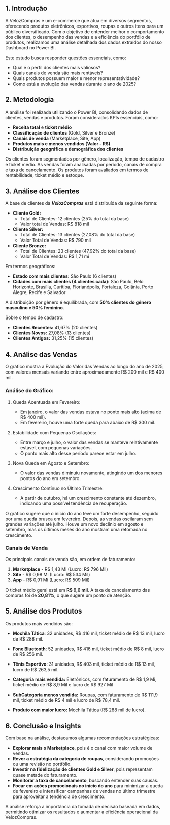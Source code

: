 ## 1. Introdução

A VelozCompras é um e-commerce que atua em diversos segmentos, oferecendo produtos eletrônicos, esportivos, roupas e outros itens para um público diversificado. Com o objetivo de entender melhor o comportamento dos clientes, o desempenho das vendas e a eficiência do portfólio de produtos, realizamos uma análise detalhada dos dados extraídos do nosso Dashboard no Power BI.

Este estudo busca responder questões essenciais, como:

- Qual é o perfil dos clientes mais valiosos?
- Quais canais de venda são mais rentáveis?
- Quais produtos possuem maior e menor representatividade?
- Como está a evolução das vendas durante o ano de 2025?

## 2. Metodologia

A análise foi realizada utilizando o Power BI, consolidando dados de clientes, vendas e produtos. Foram considerados KPIs essenciais, como:

- **Receita total** e **ticket médio**
- **Classificação de clientes** (Gold, Silver e Bronze)
- **Canais de venda** (Marketplace, Site, App)
- **Produtos mais e menos vendidos (Valor - R$)**
- **Distribuição geográfica e demográfica dos clientes**

Os clientes foram segmentados por gênero, localização, tempo de cadastro e ticket médio. As vendas foram analisadas por período, canais de compra e taxa de cancelamento. Os produtos foram avaliados em termos de rentabilidade, ticket médio e estoque.

## 3. Análise dos Clientes

A base de clientes da ***VelozCompras*** está distribuída da seguinte forma:

- **Cliente Gold:**
    - Total de Clientes:  12 clientes (25% do total da base)
    - Valor total de Vendas: R$ 818 mil
- **Cliente Silver:**
    - Total de Clientes: 13 clientes (27,08% do total da base)
    - Valor Total de Vendas: R$ 790 mil 
- **Cliente Bronze:**
    - Total de Clientes: 23 clientes (47,92% do total da base)
    - Valor Total de Vendas: R$ 1,71 mi 

Em termos geográficos:

- **Estado com mais clientes:** São Paulo (6 clientes)
- **Cidades com mais clientes (4 clientes cada):** São Paulo, Belo Horizonte, Brasília, Curitiba, Florianópolis, Fortaleza, Goiânia, Porto Alegre, Recife e Salvador

A distribuição por gênero é equilibrada, com **50% clientes do gênero masculino e 50% feminino**.

Sobre o tempo de cadastro:

- **Clientes Recentes:** 41,67% (20 clientes)
- **Clientes Novos:** 27,08% (13 clientes)
- **Clientes Antigos:** 31,25% (15 clientes)

## 4. Análise das Vendas

O gráfico mostra a Evolução do Valor das Vendas ao longo do ano de 2025, com valores mensais variando entre aproximadamente R$ 200 mil e R$ 400 mil.

### Análise do Gráfico:
1. Queda Acentuada em Fevereiro:
    - Em janeiro, o valor das vendas estava no ponto mais alto (acima de R$ 400 mil).
    - Em fevereiro, houve uma forte queda para abaixo de R$ 300 mil.

2. Estabilidade com Pequenas Oscilações:
    - Entre março e julho, o valor das vendas se manteve relativamente estável, com pequenas variações.
    - O ponto mais alto desse período parece estar em julho.

3. Nova Queda em Agosto e Setembro:
    - O valor das vendas diminuiu novamente, atingindo um dos menores pontos do ano em setembro.

4. Crescimento Contínuo no Último Trimestre:
    - A partir de outubro, há um crescimento constante até dezembro, indicando uma possível tendência de recuperação.

O gráfico sugere que o início do ano teve um forte desempenho, seguido por uma queda brusca em fevereiro. Depois, as vendas oscilaram sem grandes variações até julho. Houve um novo declínio em agosto e setembro, mas os últimos meses do ano mostram uma retomada no crescimento.

### Canais de Venda

Os principais canais de venda são, em ordem de faturamento:

1. **Marketplace** - R$ 1,43 Mi (Lucro: R$ 796 Mil)
2. **Site** - R$ 0,98 Mi (Lucro: R$ 534 Mil)
3. **App** - R$ 0,91 Mi (Lucro: R$ 509 Mil)

O ticket médio geral está em **R$ 9,6 mil**.
A taxa de cancelamento das compras foi de **20,81%**, o que sugere um ponto de atenção.



## 5. Análise dos Produtos

Os produtos mais vendidos são:

- **Mochila Tática**: 32 unidades, R$ 416 mil, ticket médio de R$ 13 mil, lucro de R$ 288 mil.
- **Fone Bluetooth**: 52 unidades, R$ 416 mil, ticket médio de R$ 8 mil, lucro de R$ 256 mil.
- **Tênis Esportivo**: 31 unidades, R$ 403 mil, ticket médio de R$ 13 mil, lucro de R$ 263,5 mil.

- **Categoria mais vendida:** Eletrônicos, com faturamento de R$ 1,9 Mi, ticket médio de R$ 8,9 Mil e lucro de R$ 927 Mil
- **SubCategoria menos vendida:** Roupas, com faturamento de R$ 111,9 mil, ticket médio de R$ 4 mil e lucro de R$ 78,4 mil.
- **Produto com maior lucro:** Mochila Tática (R$ 288 mil de lucro).
    
## 6. Conclusão e Insights

Com base na análise, destacamos algumas recomendações estratégicas:

- **Explorar mais o Marketplace**, pois é o canal com maior volume de vendas.
- **Rever a estratégia da categoria de roupas**, considerando promoções ou uma revisão no portfólio.
- **Investir na fidelização de clientes Gold e Silver**, pois representam quase metade do faturamento.
- **Monitorar a taxa de cancelamento**, buscando entender suas causas.
- **Focar em ações promocionais no início do ano** para minimizar a queda de fevereiro e intensificar campanhas de vendas no último trimestre para aproveitar a tendência de crescimento.

A análise reforça a importância da tomada de decisão baseada em dados, permitindo otimizar os resultados e aumentar a eficiência operacional da VelozCompras.
